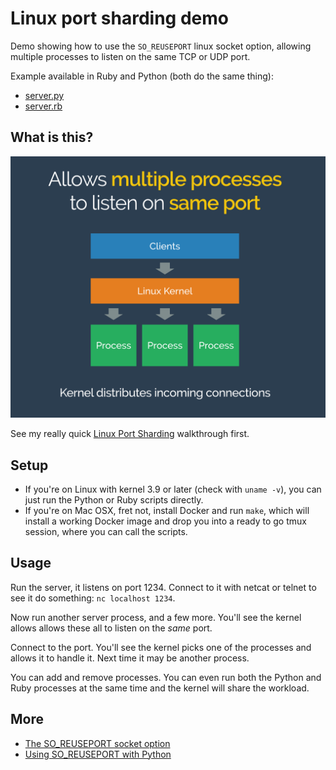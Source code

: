 Linux port sharding demo
========================

Demo showing how to use the `SO_REUSEPORT` linux socket option, allowing multiple processes to listen on the same TCP or UDP port.

Example available in Ruby and Python (both do the same thing):
- [server.py](root/src/server.py)
- [server.rb](root/src/server.rb)

What is this?
-------------

![SO_REUSEPORT sharding](slides/preview.png)

See my really quick [Linux Port Sharding](https://speakerdeck.com/joewalnes/linux-port-sharding) walkthrough first.

Setup
-----

- If you're on Linux with kernel 3.9 or later (check with `uname -v`), you can just run the Python or Ruby scripts directly.
- If you're on Mac OSX, fret not, install Docker and run `make`, which will install a working Docker image and drop you into a ready to go tmux session, where you can call the scripts.

Usage
-----

Run the server, it listens on port 1234. Connect to it with netcat or telnet to see it do something: `nc localhost 1234`.

Now run another server process, and a few more. You'll see the kernel allows allows these all to listen on the *same* port.

Connect to the port. You'll see the kernel picks one of the processes and allows it to handle it. Next time it may be another process.

You can add and remove processes. You can even run both the Python and Ruby processes at the same time and the kernel will share the workload.

More
----

* [The SO_REUSEPORT socket option](https://lwn.net/Articles/542629/)
* [Using SO_REUSEPORT with Python](http://www.giantflyingsaucer.com/blog/?p=4684)
